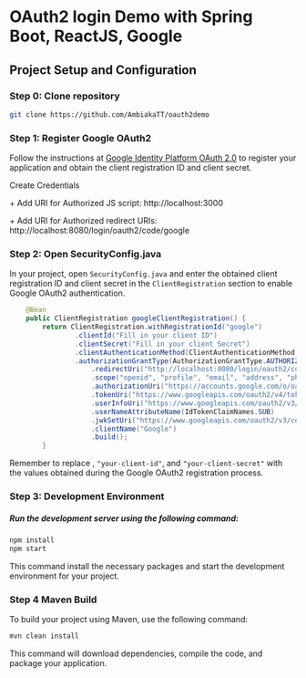 <h1> OAuth2 login Demo with Spring Boot, ReactJS, Google  </h1>
<h2>Project Setup and Configuration</h2>
<h3> Step 0: Clone repository </h3>
    
```bash
git clone https://github.com/AmbiakaTT/oauth2demo
```
    
<h3>Step 1: Register Google OAuth2</h3>
<p>Follow the instructions at <a href="https://developers.google.com/identity/protocols/oauth2" target="_blank">Google Identity Platform OAuth 2.0</a> to register your application and obtain the client registration ID and client secret.</p>

Create Credentials 
<p> + Add URI for Authorized JS script: http://localhost:3000  </p>
<p> + Add URI for Authorized redirect URIs: http://localhost:8080/login/oauth2/code/google </p>


<h3>Step 2: Open SecurityConfig.java</h3>
<p>In your project, open <code>SecurityConfig.java</code> and enter the obtained client registration ID and client secret in the <code>ClientRegistration</code> section to enable Google OAuth2 authentication.</p>

```java
    @Bean
    public ClientRegistration googleClientRegistration() {
        return ClientRegistration.withRegistrationId("google")
                .clientId("Fill in your client ID")
                .clientSecret("Fill in your client Secret")
                .clientAuthenticationMethod(ClientAuthenticationMethod.CLIENT_SECRET_BASIC)
                .authorizationGrantType(AuthorizationGrantType.AUTHORIZATION_CODE)
                    .redirectUri("http://localhost:8080/login/oauth2/code/google")
                    .scope("openid", "profile", "email", "address", "phone")
                    .authorizationUri("https://accounts.google.com/o/oauth2/v2/auth")
                    .tokenUri("https://www.googleapis.com/oauth2/v4/token")
                    .userInfoUri("https://www.googleapis.com/oauth2/v3/userinfo")
                    .userNameAttributeName(IdTokenClaimNames.SUB)
                    .jwkSetUri("https://www.googleapis.com/oauth2/v3/certs")
                    .clientName("Google")   
                    .build();
        }
```

Remember to replace , `"your-client-id"`, and `"your-client-secret"` with the values obtained during the Google OAuth2 registration process. 


### Step 3: Development Environment
##### Run the development server using the following command:

```bash
npm install
npm start
```
This command install the necessary packages and start the development environment for your project.

<h3> Step 4 Maven Build </h3>
To build your project using Maven, use the following command:

```bash
mvn clean install
```
This command will download dependencies, compile the code, and package your application.
